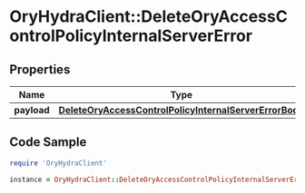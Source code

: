 # OryHydraClient::DeleteOryAccessControlPolicyInternalServerError

## Properties

Name | Type | Description | Notes
------------ | ------------- | ------------- | -------------
**payload** | [**DeleteOryAccessControlPolicyInternalServerErrorBody**](DeleteOryAccessControlPolicyInternalServerErrorBody.md) |  | [optional] 

## Code Sample

```ruby
require 'OryHydraClient'

instance = OryHydraClient::DeleteOryAccessControlPolicyInternalServerError.new(payload: null)
```


